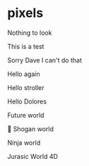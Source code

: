 # pixels

Nothing to look

This is a test

Sorry Dave I can't do that

Hello again

Hello stroller

Hello Dolores

Future world

🎎 Shogan world

Ninja world

Jurasic World 4D
